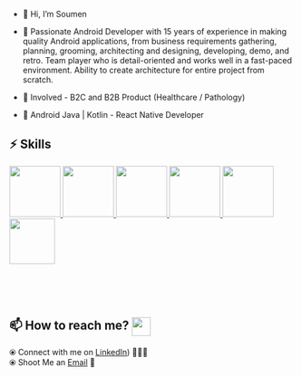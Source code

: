- 👋 Hi, I’m Soumen
- 👀 Passionate Android Developer with 15 years of experience in making quality Android applications, from business
requirements gathering, planning, grooming, architecting and designing, developing, demo, and retro. Team player who
is detail-oriented and works well in a fast-paced environment. Ability to create architecture for entire project from scratch.

- 🔭 Involved - B2C and B2B Product (Healthcare / Pathology)

- 🌱 Android Java | Kotlin - React Native Developer



 ## :zap: Skills

  <a href="https://www.linux.org/" target="_blanfalse" />
    <img src="https://www.vectorlogo.zone/logos/android/android-icon.svg"  height="90" />
  </a> 

   <a href="https://www.linux.org/" target="_blanfalse" />
    <img src="https://www.vectorlogo.zone/logos/kotlinlang/kotlinlang-icon.svg"  height="90" />
  </a> 

   <a href="https://www.linux.org/" target="_blanfalse" />
    <img src="https://www.vectorlogo.zone/logos/reactjs/reactjs-icon.svg"  height="90" />
  </a>

  <a href="https://www.linux.org/" target="_blanfalse" />
    <img src="https://www.vectorlogo.zone/logos/linux/linux-icon.svg"  height="90" />
  </a>

   </a>
    <a href="https://pages.github.com/?(null)" target="_blank" >
   <img src="https://media.giphy.com/media/kH1DBkPNyZPOk0BxrM/giphy.gif" width="90" />
  </a>
 </a>
  <a href="https://code.visualstudio.com/" target="_blank" >
    <img src="https://i.giphy.com/media/IdyAQJVN2kVPNUrojM/200.webp"  height="80" /> 
  </a>



 <br><br><br>
 
 ## 📫 How to reach me? <img align="center" src="https://github.com/RishikeshOps/my_readme.md/blob/363fac5a1173a4727253e8e4a54104b604e5875b/Handshake.gif" height="33px" /></h3> 
  ⦿ Connect with me on [LinkedIn](https://www.linkedin.com/in/soumen-bhattacharjee-777931a/)) 👨🏻‍💻 <br>
  ⦿ Shoot Me an [Email](mailto:bhattacharjee.soumen@gmail.com) 💌 <br>

<!--
**soumen321/soumen321** is a ✨ _special_ ✨ repository because its `README.md` (this file) appears on your GitHub profile.

Here are some ideas to get you started:

- 🔭 I’m currently working on ...
- 🌱 I’m currently learning ...
- 👯 I’m looking to collaborate on ...
- 🤔 I’m looking for help with ...
- 💬 Ask me about ...
- 📫 How to reach me: ...
- 😄 Pronouns: ...
- ⚡ Fun fact: ...
-->
